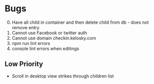 # Bugs

0. Have all child in container and then delete child from db - does not remove entry
0. Cannot use Facebook or twitter auth
0. Cannot use domain checkin.kelosky.com
0. npm run lint errors
0. console lint errors when editings

## Low Priority

- Scroll in desktop view strikes through children list